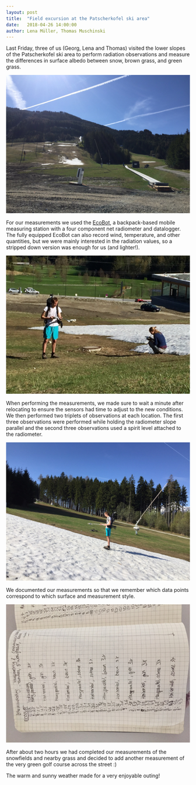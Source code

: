 ```yaml
---
layout: post
title:  "Field excursion at the Patscherkofel ski area"
date:   2018-04-26 14:00:00
author: Lena Müller, Thomas Muschinski
---
```


Last Friday, three of us (Georg, Lena and Thomas) visited the lower slopes of the Patscherkofel ski area to perform radiation observations and measure the differences in surface albedo between snow, brown grass, and green grass. 

[![image unavailable](/img/posts/ecobot/overview.jpg "the ski area")](/img/posts/ecobot/overview.jpg)

For our measurements we used the [EcoBot](https://www.ncbi.nlm.nih.gov/pmc/articles/PMC4429021/), a backpack-based mobile measuring station with a four component net radiometer and datalogger. The fully equipped EcoBot can also record wind, temperature, and other quantities, but we were mainly interested in the radiation values, so a stripped down version was enough for us (and lighter!). 

[![image unavailable](/img/posts/ecobot/action1.jpg "some nice brown grass")](/img/posts/ecobot/action1.jpg)

When performing the measurements, we made sure to wait a minute after relocating to ensure the sensors had time to adjust to the new conditions. We then performed two triplets of observations at each location. The first three observations were performed while holding the radiometer slope parallel and the second three observations used a spirit level attached to the radiometer.

[![image unavailable](/img/posts/ecobot/action2.jpg "hopefully not slope parallel!")](/img/posts/ecobot/action2.jpg)

We documented our measurements so that we remember which data points correspond to which surface and measurement style.

[![image unavailable](/img/posts/ecobot/notes.jpg)](/img/posts/ecobot/notes.jpg)

After about two hours we had completed our measurements of the snowfields and nearby grass and decided to add another measurement of the very green golf course across the street :) 

The warm and sunny weather made for a very enjoyable outing! 
